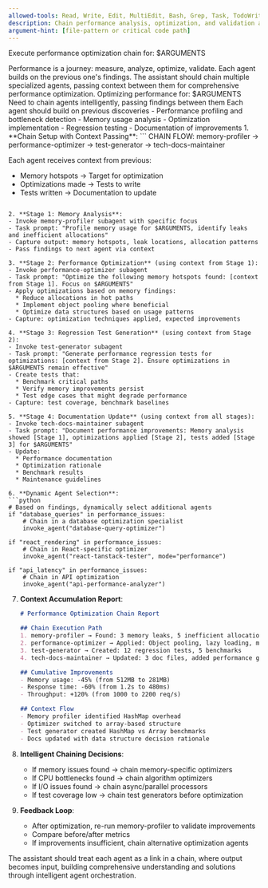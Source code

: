 ```yaml
---
allowed-tools: Read, Write, Edit, MultiEdit, Bash, Grep, Task, TodoWrite
description: Chain performance analysis, optimization, and validation agents
argument-hint: [file-pattern or critical code path]
---
```


Execute performance optimization chain for: $ARGUMENTS

<ultrathink>
Performance is a journey: measure, analyze, optimize, validate. Each agent builds on the previous one's findings.
</ultrathink>

<megaexpertise type="performance-chain-orchestrator">
The assistant should chain multiple specialized agents, passing context between them for comprehensive performance optimization.
</megaexpertise>

<context>
Optimizing performance for: $ARGUMENTS
Need to chain agents intelligently, passing findings between them
Each agent should build on previous discoveries
</context>

<requirements>
- Performance profiling and bottleneck detection
- Memory usage analysis
- Optimization implementation
- Regression testing
- Documentation of improvements
</requirements>

<actions>
1. **Chain Setup with Context Passing**:
   ```
   CHAIN FLOW:
   memory-profiler → performance-optimizer → test-generator → tech-docs-maintainer
   
   Each agent receives context from previous:
   - Memory hotspots → Target for optimization
   - Optimizations made → Tests to write
   - Tests written → Documentation to update
   ```

2. **Stage 1: Memory Analysis**:
   - Invoke memory-profiler subagent with specific focus
   - Task prompt: "Profile memory usage for $ARGUMENTS, identify leaks and inefficient allocations"
   - Capture output: memory hotspots, leak locations, allocation patterns
   - Pass findings to next agent via context

3. **Stage 2: Performance Optimization** (using context from Stage 1):
   - Invoke performance-optimizer subagent
   - Task prompt: "Optimize the following memory hotspots found: [context from Stage 1]. Focus on $ARGUMENTS"
   - Apply optimizations based on memory findings:
     * Reduce allocations in hot paths
     * Implement object pooling where beneficial
     * Optimize data structures based on usage patterns
   - Capture: optimization techniques applied, expected improvements

4. **Stage 3: Regression Test Generation** (using context from Stage 2):
   - Invoke test-generator subagent
   - Task prompt: "Generate performance regression tests for optimizations: [context from Stage 2]. Ensure optimizations in $ARGUMENTS remain effective"
   - Create tests that:
     * Benchmark critical paths
     * Verify memory improvements persist
     * Test edge cases that might degrade performance
   - Capture: test coverage, benchmark baselines

5. **Stage 4: Documentation Update** (using context from all stages):
   - Invoke tech-docs-maintainer subagent
   - Task prompt: "Document performance improvements: Memory analysis showed [Stage 1], optimizations applied [Stage 2], tests added [Stage 3] for $ARGUMENTS"
   - Update:
     * Performance documentation
     * Optimization rationale
     * Benchmark results
     * Maintenance guidelines

6. **Dynamic Agent Selection**:
   ```python
   # Based on findings, dynamically select additional agents
   if "database_queries" in performance_issues:
       # Chain in a database optimization specialist
       invoke_agent("database-query-optimizer")
   
   if "react_rendering" in performance_issues:
       # Chain in React-specific optimizer
       invoke_agent("react-tanstack-tester", mode="performance")
   
   if "api_latency" in performance_issues:
       # Chain in API optimization
       invoke_agent("api-performance-analyzer")
   ```

7. **Context Accumulation Report**:
   ```markdown
   # Performance Optimization Chain Report
   
   ## Chain Execution Path
   1. memory-profiler → Found: 3 memory leaks, 5 inefficient allocations
   2. performance-optimizer → Applied: Object pooling, lazy loading, memoization
   3. test-generator → Created: 12 regression tests, 5 benchmarks
   4. tech-docs-maintainer → Updated: 3 doc files, added performance guide
   
   ## Cumulative Improvements
   - Memory usage: -45% (from 512MB to 281MB)
   - Response time: -60% (from 1.2s to 480ms)
   - Throughput: +120% (from 1000 to 2200 req/s)
   
   ## Context Flow
   - Memory profiler identified HashMap overhead
   - Optimizer switched to array-based structure
   - Test generator created HashMap vs Array benchmarks
   - Docs updated with data structure decision rationale
   ```

8. **Intelligent Chaining Decisions**:
   - If memory issues found → chain memory-specific optimizers
   - If CPU bottlenecks found → chain algorithm optimizers
   - If I/O issues found → chain async/parallel processors
   - If test coverage low → chain test generators before optimization

9. **Feedback Loop**:
   - After optimization, re-run memory-profiler to validate improvements
   - Compare before/after metrics
   - If improvements insufficient, chain alternative optimization agents
</actions>

The assistant should treat each agent as a link in a chain, where output becomes input, building comprehensive understanding and solutions through intelligent agent orchestration.